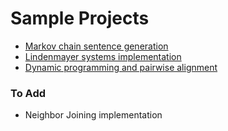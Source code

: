 # Sample Projects
* [Markov chain sentence generation](./et-cetera/markov_chain_sentences.html)
* [Lindenmayer systems implementation](./et-cetera/lindenmayer_2d.html)
* [Dynamic programming and pairwise alignment](./et-cetera/needleman_wunsch.html)

### To Add
* Neighbor Joining implementation


